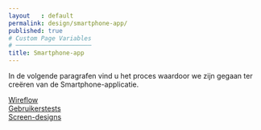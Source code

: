 ```yaml
---
layout   : default
permalink: design/smartphone-app/
published: true
# Custom Page Variables
# ─────────────────────
title: Smartphone-app
---
```


In de volgende paragrafen vind u het proces waardoor we zijn gegaan ter creëren van de Smartphone-applicatie.

<a href="{{ 'design/smartphone-app/wireflow' | relative_url }}">Wireflow</a><br>
<a href="{{ 'design/smartphone-app/gebruikerstests' | relative_url }}">Gebruikerstests</a><br>
<a href="{{ 'design/smartphone-app/screen-designs' | relative_url }}">Screen-designs</a>